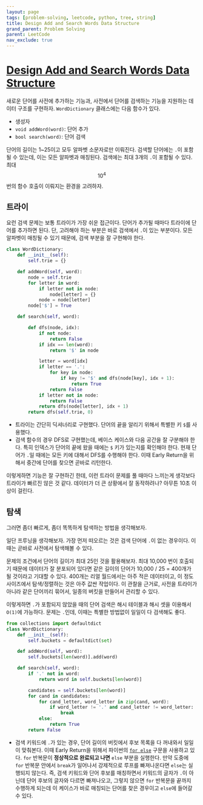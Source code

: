```yaml
---
layout: page
tags: [problem-solving, leetcode, python, tree, string]
title: Design Add and Search Words Data Structure
grand_parent: Problem Solving
parent: LeetCode
nav_exclude: true
---
```


# [Design Add and Search Words Data Structure](https://leetcode.com/problems/design-add-and-search-words-data-structure/)

 새로운 단어를 사전에 추가하는 기능과, 사전에서 단어를 검색하는 기능을
 지원하는 데이터 구조를 구현하자. `WordDictionary` 클래스에는 다음
 함수가 있다.
 - 생성자
 - `void addWord(word)`: 단어 추가
 - `bool search(word)`: 단어 검색

 단어의 길이는 1~25이고 모두 알파벳 소문자로만 이뤄진다. 검색할
 단어에는 `.`이 포함될 수 있는데, 이는 모든 알파벳과
 매칭된다. 검색에는 최대 3개의 `.`이 포함될 수 있다. 최대 $$10^4$$번의
 함수 호출이 이뤄지는 환경을 고려하자.

## 트라이

 요런 검색 문제는 보통 트라이가 가장 쉬운 접근이다. 단어가 추가될
 때마다 트라이에 단어를 추가하면 된다. 단, 고려해야 하는 부분은 바로
 검색에서 `.`이 있는 부분이다. 모든 알파벳이 매칭될 수 있기 때문에,
 검색 부분을 잘 구현해야 한다.

```python
class WordDictionary:
    def __init__(self):
        self.trie = {}

    def addWord(self, word):
        node = self.trie
        for letter in word:
            if letter not in node:
                node[letter] = {}
            node = node[letter]
        node['$'] = True

    def search(self, word):

        def dfs(node, idx):
            if not node:
                return False
            if idx == len(word):
                return '$' in node

            letter = word[idx]
            if letter == '.':
                for key in node:
                    if key != '$' and dfs(node[key], idx + 1):
                        return True
                return False
            if letter not in node:
                return False
            return dfs(node[letter], idx + 1)
        return dfs(self.trie, 0)
```

 - 트라이는 간단히 딕셔너리로 구현했다. 단어의 끝을 알리기 위해서
   특별한 키 `$`를 사용했다.
 - 검색 함수의 경우 DFS로 구현했는데, 베이스 케이스와 다음 공간을 잘
   구분해야 한다. 특히 인덱스가 단어의 끝에 왔을 때에는 `$` 키가
   있는지를 확인해야 한다. 현재 단어가 `.`일 때에는 모든 키에 대해서
   DFS를 수행해야 한다. 이때 Early Return을 위해서 중간에 단어를
   찾으면 곧바로 리턴한다.

 이렇게하면 기능은 잘 구현하긴 한데, 이런 트라이 문제를 풀 때마다
 느끼는게 생각보다 트라이가 빠르진 않은 것 같다. 데이터가 더 큰
 상황에서 잘 동작하려나? 아무튼 10초 이상이 걸린다.

## 탐색

 그러면 좀더 빠르게, 좀더 똑똑하게 탐색하는 방법을 생각해보자.

 일단 프루닝을 생각해보자. 가장 먼저 떠오르는 것은 검색 단어에 `.`이
 없는 경우이다. 이때는 곧바로 사전에서 탐색해볼 수 있다.

 문제의 조건에서 단어의 길이가 최대 25인 것을 활용해보자. 최대 10,000
 번이 호출되기 때문에 데이터가 잘 분포되어 있다면 같은 길이의 단어가
 10,000 / 25 = 400개가 될 것이라고 기대할 수 있다. 400개는 리얼
 월드에서는 아주 적은 데이터이고, 이 정도 사이즈에서 탐색/정렬하는
 것은 아주 값싼 작업이다. 이 관찰을 근거로, 사전을 트라이가 아니라
 같은 단어끼리 묶어서, 일종의 버킷을 만들어서 관리할 수 있다.

 이렇게하면 `.`가 포함되지 않았을 때의 단어 검색은 해시 테이블과 해시
 셋을 이용해서 `O(1)`에 가능하다. 문제는 `.`인데, 이때는 특별한
 방법없이 일일이 다 검색해도 좋다.

```python
from collections import defaultdict
class WordDictionary:
    def __init__(self):
        self.buckets = defaultdict(set)

    def addWord(self, word):
        self.buckets[len(word)].add(word)

    def search(self, word):
        if '.' not in word:
            return word in self.buckets[len(word)]

        candidates = self.buckets[len(word)]
        for cand in candidates:
            for cand_letter, word_letter in zip(cand, word):
                if word_letter != '.' and cand_letter != word_letter:
                    break
            else:
                return True
        return False
```

 - 검색 키워드에 `.`가 있는 경우, 단어 길이의 버킷에서 후보 목록을 다
   꺼내와서 일일이 맞춰본다. 이때 Early Return을 위해서 파이썬의 [`for
   else`](https://book.pythontips.com/en/latest/for_-_else.html)
   구문을 사용하고 있다. `for` 반복문이 **정상적으로 완료되고 나면**
   `else` 부분을 실행한다. 만약 도중에 `for` 반복문 안에서 `break`가
   일어나서 강제적으로 루프를 빠져나온다면 `else`는 실행되지
   않는다. 즉, 검색 키워드와 단어 후보를 매칭하면서 키워드의 글자가
   `.`이 아닌데 단어 후보의 글자와 다르면 빠져나오고, 그렇지 않으면
   `for` 반복문을 끝까지 수행하게 되는데 이 케이스가 바로 매칭되는
   단어를 찾은 경우이고 `else`에 들어갈 수 있다.
